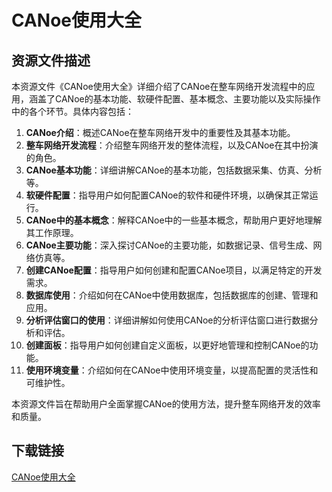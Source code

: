 # CANoe使用大全

## 资源文件描述

本资源文件《CANoe使用大全》详细介绍了CANoe在整车网络开发流程中的应用，涵盖了CANoe的基本功能、软硬件配置、基本概念、主要功能以及实际操作中的各个环节。具体内容包括：

1. **CANoe介绍**：概述CANoe在整车网络开发中的重要性及其基本功能。
2. **整车网络开发流程**：介绍整车网络开发的整体流程，以及CANoe在其中扮演的角色。
3. **CANoe基本功能**：详细讲解CANoe的基本功能，包括数据采集、仿真、分析等。
4. **软硬件配置**：指导用户如何配置CANoe的软件和硬件环境，以确保其正常运行。
5. **CANoe中的基本概念**：解释CANoe中的一些基本概念，帮助用户更好地理解其工作原理。
6. **CANoe主要功能**：深入探讨CANoe的主要功能，如数据记录、信号生成、网络仿真等。
7. **创建CANoe配置**：指导用户如何创建和配置CANoe项目，以满足特定的开发需求。
8. **数据库使用**：介绍如何在CANoe中使用数据库，包括数据库的创建、管理和应用。
9. **分析评估窗口的使用**：详细讲解如何使用CANoe的分析评估窗口进行数据分析和评估。
10. **创建面板**：指导用户如何创建自定义面板，以更好地管理和控制CANoe的功能。
11. **使用环境变量**：介绍如何在CANoe中使用环境变量，以提高配置的灵活性和可维护性。

本资源文件旨在帮助用户全面掌握CANoe的使用方法，提升整车网络开发的效率和质量。

## 下载链接

[CANoe使用大全](https://pan.quark.cn/s/cef73042b352)